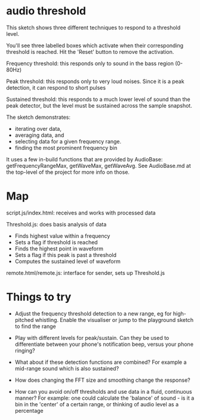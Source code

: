 # audio threshold

This sketch shows three different techniques to respond to a threshold level.

You'll see three labelled boxes which activate when their corresponding threshold is reached. Hit the 'Reset' button to remove the activation.

Frequency threshold: this responds only to sound in the bass region (0-80Hz)

Peak threshold: this responds only to very loud noises. Since it is a peak detection, it can respond to short pulses

Sustained threshold: this responds to a much lower level of sound than the peak detector, but the level must be sustained across the sample snapshot.

The sketch demonstrates:
* iterating over data,
* averaging data, and
* selecting data for a given frequency range.
* finding the most prominent frequency bin

It uses a few in-build functions that are provided by AudioBase: getFrequencyRangeMax, getWaveMax, getWaveAvg. See AudioBase.md at the top-level of the project for more info on those.

# Map

script.js/index.html: receives and works with processed data

Threshold.js: does basis analysis of data
* Finds highest value within a frequency
* Sets a flag if threshold is reached
* Finds the highest point in waveform
* Sets a flag if this peak is past a threshold
* Computes the sustained level of waveform

remote.html/remote.js: interface for sender, sets up Threshold.js

# Things to try

* Adjust the frequency threshold detection to a new range, eg for high-pitched whistling. Enable the visualiser or jump to the playground sketch to find the range
* Play with different levels for peak/sustain. Can they be used to differentiate between your phone's notification beep, versus your phone ringing?
* What about if these detection functions are combined? For example a mid-range sound which is also sustained?
* How does changing the FFT size and smoothing change the response?

* How can you avoid on/off thresholds and use data in a fluid, continuous manner? For example: one could calculate the 'balance' of sound - is it a bin in the 'center' of a certain range, or thinking of audio level as a percentage